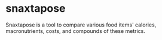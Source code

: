 # snaxtapose
Snaxtapose is a tool to compare various food items' calories, macronutrients, costs, and compounds of these metrics.